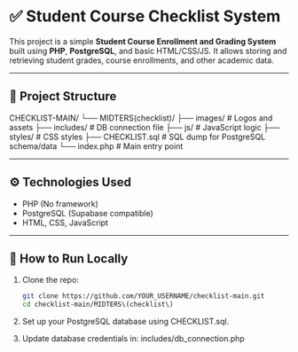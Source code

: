 # ✅ Student Course Checklist System

This project is a simple **Student Course Enrollment and Grading System** built using **PHP**, **PostgreSQL**, and basic HTML/CSS/JS. It allows storing and retrieving student grades, course enrollments, and other academic data.

---

## 📁 Project Structure

CHECKLIST-MAIN/
└── MIDTERS(checklist)/
├── images/ # Logos and assets
├── includes/ # DB connection file
├── js/ # JavaScript logic
├── styles/ # CSS styles
├── CHECKLIST.sql # SQL dump for PostgreSQL schema/data
└── index.php # Main entry point


---

## ⚙️ Technologies Used

- PHP (No framework)
- PostgreSQL (Supabase compatible)
- HTML, CSS, JavaScript

---

## 🚀 How to Run Locally

1. Clone the repo:

   ```bash
   git clone https://github.com/YOUR_USERNAME/checklist-main.git
   cd checklist-main/MIDTERS\(checklist\)

2. Set up your PostgreSQL database using CHECKLIST.sql.

3. Update database credentials in: includes/db_connection.php
